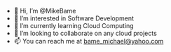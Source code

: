 - 👋 Hi, I’m @MikeBame
- 👀 I’m interested in Software Development 
- 🌱 I’m currently learning Cloud Computing 
- 💞️ I’m looking to collaborate on any cloud projects
- 📫 You can reach me at bame_michael@yahoo.com

<!---
MikeBame/MikeBame is a ✨ special ✨ repository because its `README.md` (this file) appears on your GitHub profile.
You can click the Preview link to take a look at your changes.
--->
